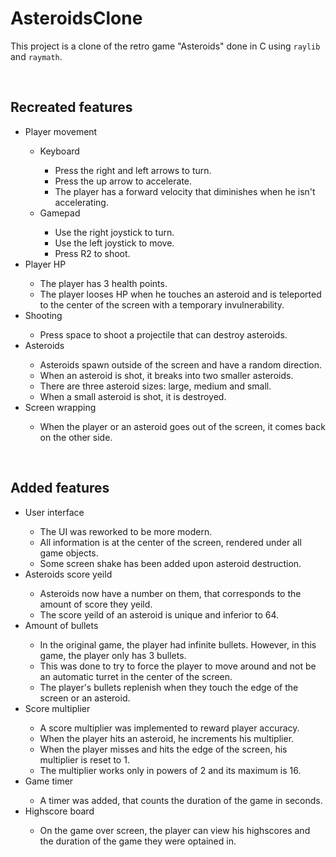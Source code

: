 # AsteroidsClone

This project is a clone of the retro game "Asteroids" done in C using `raylib` and `raymath`.


<br>

## Recreated features
<ul>
<li> Player movement </li>
    <ul>
    <li> Keyboard </li>
        <ul>
        <li> Press the right and left arrows to turn. </li>
        <li> Press the up arrow to accelerate. </li>
        <li> The player has a forward velocity that diminishes when he isn't accelerating. </li>
        </ul>
    <li> Gamepad </li>
        <ul>
        <li> Use the right joystick to turn. </li>
        <li> Use the left joystick to move. </li>
        <li> Press R2 to shoot. </li>
        </ul>
    </ul>
<li> Player HP </li>
    <ul>
    <li> The player has 3 health points. </li>
    <li> The player looses HP when he touches an asteroid and is teleported to the center of the screen with a temporary invulnerability. </li>
    </ul>
<li> Shooting </li>
    <ul>
    <li> Press space to shoot a projectile that can destroy asteroids. </li>
    </ul>
<li> Asteroids </li>
    <ul>
    <li> Asteroids spawn outside of the screen and have a random direction. </li>
    <li> When an asteroid is shot, it breaks into two smaller asteroids. </li>
    <li> There are three asteroid sizes: large, medium and small. </li>
    <li> When a small asteroid is shot, it is destroyed. </li>
    </ul>
<li> Screen wrapping </li>
    <ul>
    <li> When the player or an asteroid goes out of the screen, it comes back on the other side. </li>
    </ul>
</ul>


<br>

## Added features
<ul>
<li> User interface </li>
    <ul>
    <li> The UI was reworked to be more modern. </li>
    <li> All information is at the center of the screen, rendered under all game objects. </li>
    <li> Some screen shake has been added upon asteroid destruction. </li>
    </ul>
<li> Asteroids score yeild </li>
    <ul>
    <li> Asteroids now have a number on them, that corresponds to the amount of score they yeild. </li>
    <li> The score yeild of an asteroid is unique and inferior to 64. </li>
    </ul>
<li> Amount of bullets </li>
    <ul>
    <li> In the original game, the player had infinite bullets. However, in this game, the player only has 3 bullets. </li>
    <li> This was done to try to force the player to move around and not be an automatic turret in the center of the screen. </li>
    <li> The player's bullets replenish when they touch the edge of the screen or an asteroid. </li>
    </ul>
<li> Score multiplier </li>
    <ul>
    <li> A score multiplier was implemented to reward player accuracy. </li>
    <li> When the player hits an asteroid, he increments his multiplier. </li>
    <li> When the player misses and hits the edge of the screen, his multiplier is reset to 1. </li>
    <li> The multiplier works only in powers of 2 and its maximum is 16. </li>
    </ul>
<li> Game timer </li>
    <ul>
    <li> A timer was added, that counts the duration of the game in seconds. </li>
    </ul>
<li> Highscore board </li>
    <ul>
    <li> On the game over screen, the player can view his highscores and the duration of the game they were optained in. </li>
    </ul>
</ul>
